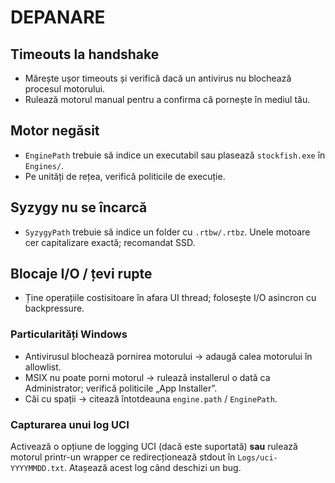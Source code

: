 # DEPANARE

## Timeouts la handshake
- Mărește ușor timeouts și verifică dacă un antivirus nu blochează procesul motorului.
- Rulează motorul manual pentru a confirma că pornește în mediul tău.

## Motor negăsit
- `EnginePath` trebuie să indice un executabil sau plasează `stockfish.exe` în `Engines/`.
- Pe unități de rețea, verifică politicile de execuție.

## Syzygy nu se încarcă
- `SyzygyPath` trebuie să indice un folder cu `.rtbw/.rtbz`. Unele motoare cer capitalizare exactă; recomandat SSD.

## Blocaje I/O / țevi rupte
- Ține operațiile costisitoare în afara UI thread; folosește I/O asincron cu backpressure.

### Particularități Windows
- Antivirusul blochează pornirea motorului → adaugă calea motorului în allowlist.
- MSIX nu poate porni motorul → rulează installerul o dată ca Administrator; verifică politicile „App Installer”.
- Căi cu spații → citează întotdeauna `engine.path` / `EnginePath`.

### Capturarea unui log UCI
Activează o opțiune de logging UCI (dacă este suportată) **sau** rulează motorul printr-un wrapper ce redirecționează stdout în `Logs/uci-YYYYMMDD.txt`. Atașează acest log când deschizi un bug.
